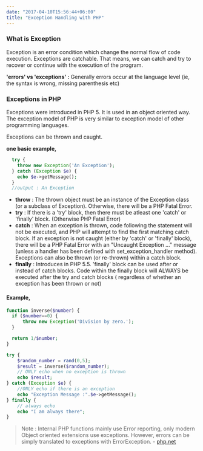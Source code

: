 ```yaml
---
date: "2017-04-10T15:56:44+06:00"
title: "Exception Handling with PHP"
---
```


### What is Exception

Exception is an error condition which change the normal flow of code execution. Exceptions are catchable. That means, we can catch and try to recover or continue with the execution of the program.

**'errors' vs 'exceptions' :**
Generally errors occur at the language level (ie, the syntax is wrong, missing parenthesis etc)

### Exceptions in PHP

Exceptions were introduced in PHP 5. It is used in an object oriented way. The exception model of PHP is very similar to exception model of other programming languages.

Exceptions can be thrown and caught.

**one basic example,**

```php
  try {
    throw new Exception('An Exception');
  } catch (Exception $e) {
    echo $e->getMessage();
  }
  //output : An Exception
```

- **throw** : The thrown object must be an instance of the Exception class (or a subclass of Exception). Otherwise, there will be a PHP Fatal Error.
- **try** : If there is a 'try' block, then there must be atleast one 'catch' or 'finally' block. (Otherwise PHP Fatal Error)
- **catch** : When an exception is thrown, code following the statement will not be executed, and PHP will attempt to find the first matching catch block. If an exception is not caught (either by 'catch' or 'finally' block), there will be a PHP Fatal Error with an "Uncaught Exception ..." message (unless a handler has been defined with set_exception_handler method). Exceptions can also be thrown (or re-thrown) within a catch block. 
- **finally** : Introduces in PHP 5.5. 'finally' block can be used after or instead of catch blocks. Code within the finally block will ALWAYS be executed after the try and catch blocks ( regardless of whether an exception has been thrown or not)


#### Example,

```php
function inverse($number) {
  if ($number==0) {
      throw new Exception('Division by zero.');
  }

  return 1/$number;
}

try {
    $random_number = rand(0,5);
    $result = inverse($random_number);
    // ONLY echo when no exception is thrown
    echo $result;
} catch (Exception $e) {
    //ONLY echo if there is an exception
    echo "Exception Message :".$e->getMessage();
} finally {
    // always echo
    echo "I am always there";
}
```


> Note : Internal PHP functions mainly use Error reporting, only modern Object oriented extensions use exceptions. However, errors can be simply translated to exceptions with ErrorException. - [php.net](http://php.net/manual/en/language.exceptions.php)
